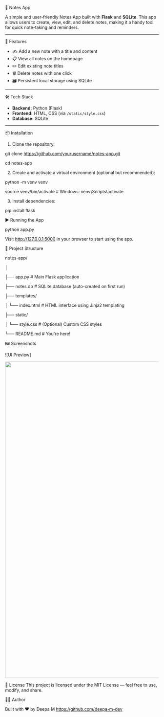 📝 Notes App

A simple and user-friendly Notes App built with **Flask** and **SQLite**. 
This app allows users to create, view, edit, and delete notes, making it a handy tool for quick note-taking and reminders.

---

🚀 Features

-  ✍️ Add a new note with a title and content
-  📋 View all notes on the homepage
-  ✏️ Edit existing note titles
-  🗑️ Delete notes with one click
-  🗃️ Persistent local storage using SQLite

---

🛠️ Tech Stack

- **Backend:** Python (Flask)
- **Frontend:** HTML, CSS (via `/static/style.css`)
- **Database:** SQLite

---

📦 Installation

1. Clone the repository:

   
git clone https://github.com/yourusername/notes-app.git

cd notes-app 


2. Create and activate a virtual environment (optional but recommended):

   
python -m venv venv

source venv/bin/activate  # Windows: venv\Scripts\activate


3. Install dependencies:


pip install flask


▶️ Running the App


python app.py

Visit http://127.0.0.1:5000 in your browser to start using the app.


📂 Project Structure


notes-app/ 

│

├── app.py                  # Main Flask application

├── notes.db                # SQLite database (auto-created on first run)

├── templates/

│   └── index.html          # HTML interface using Jinja2 templating

├── static/

│   └── style.css           # (Optional) Custom CSS styles 

└── README.md               # You're here!

🖼️ Screenshots


![UI Preview]
<p align="center">
  <img width="1920" height="1035" alt="na" src="https://github.com/user-attachments/assets/8910aeb0-b99c-4f7b-90b1-5a4c3c8efc20" />

</p>


📄 License
This project is licensed under the MIT License — feel free to use, modify, and share.

🙋‍♀️ Author

Built with ❤️ by Deepa M
https://github.com/deepa-m-dev
